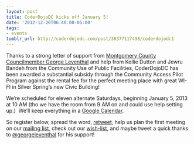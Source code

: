 ```yaml
---
layout: post
title: CoderDojoDC kicks off January 5!
date: '2012-12-20T06:40:00-05:00'
tags:
- events
tumblr_url: http://coderdojodc.com/post/38377117498/coderdojodc1
---
```

Thanks to a strong letter of support from [Montgomery County Councilmember George Leventhal](http://www6.montgomerycountymd.gov/levtmpl.asp?url=/content/council/mem/leventhal_g/about.asp) and help from Kellie Dutton and Jewru Bandeh from the Community Use of Public Facilities, CoderDojoDC has been awarded a substantial subsidy through the Community Access Pilot Program against the rental fee for the perfect meeting place with great WI-FI in Silver Spring’s new Civic Building!

We’re scheduled for eleven alternate Saturdays, beginning January 5, 2013 at 10 AM (tho we have the room from 9 AM on and could use help setting up.)  We’ll keep everything in a [Google Calendar](http://coderdojodc.com/calendar).

So register below, spread the word, [retweet](https://twitter.com/CoderDojoDC/status/281727851399610368), help us plan the first meeting on our [mailing list](https://groups.google.com/d/forum/coderdojodc), check out our [wish-list](http://amzn.com/w/BUVZ9IBUOPY7), and maybe tweet a quick thanks to [@georgeleventhal](https://twitter.com/georgeleventhal) for his support!
